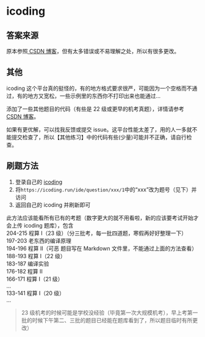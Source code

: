 # icoding

## 答案来源

原本参照[ CSDN 博客](https://blog.csdn.net/qq_64307376/article/details/125450632)，但有太多错误或不易理解之处，所以有很多更改。

## 其他

icoding 这个平台真的挺怪的，有的地方格式要求很严，可能因为一个空格而不通过，有的地方又宽松，一些示例里的东西你不打印出来也能通过...

添加了一些其他题目的代码（有些是 22 级或更早的机考真题），详情请参考[ CSDN 博客](https://blog.csdn.net/jjq15008419406/article/details/129643805?app_version=6.2.4&code=app_1562916241&csdn_share_tail=%7B%22type%22%3A%22blog%22%2C%22rType%22%3A%22article%22%2C%22rId%22%3A%22129643805%22%2C%22source%22%3A%222301_81165305%22%7D&uLinkId=usr1mkqgl919blen&utm_source=app)。

如果有更优解，可以找我反馈或提交 issue。这平台性能太差了，用的人一多就不能提交检查了，所以【其他练习】中的代码有些(少量)可能并不正确，请自行检查。

## 刷题方法

1. 登录自己的 [icoding](https://icoding.run/login)
2. 将`https://icoding.run/ide/question/xxx/1`中的“xxx”改为题号（见下）并访问
3. 返回自己的 icoding 并刷新即可

此方法应该能看所有已有的考题（数字更大的就不用看啦，新的应该要考试开始才会上传 icoding 题库），包含  
204-215 程算 I（23 级）（分三批考，每一批四道题，寒假再好好整理一下）  
197-203 老东西的编译原理  
194-196 程算 II（可恶 题目写在 Markdown 文件里，不能通过上面的方法查看）  
188-193 程算 I（22 级）  
183-187 编译实验  
176-182 程算 II  
166-171 程算 I（21 级）  
...  
133-141 程算 I（20 级）  
...

> 23 级机考的时候可能是学校没经验（毕竟第一次大规模机考），早上考第一批的时候下午第二、三批的题目已经能在题库看到了，所以题目临时有所更改）
